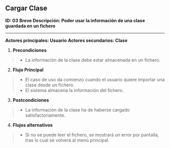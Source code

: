 ﻿## Cargar Clase

**ID: 03**
**Breve Descripción: Poder usar la información de una clase guardada en un fichero**

---

**Actores principales: Usuario**
**Actores secundarios: Clase**

1. **Precondiciones**

  > * La información de la clase debe estar almacenada en un fichero.

2. **Flujo Principal**

  > * El caso de uso da comienzo cuando el usuario quiere importar una clase desde un fichero.
  > * El sistema almacena la información del fichero.

3. **Postcondiciones**

  > * La información de la clase ha de haberse cargado satisfactoriamente.

4. **Flujos alternativos**

  > * Si no se puede leer el fichero, se mostrará un error por pantalla, tras lo cual se volverá al menú principal.
